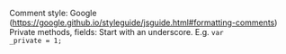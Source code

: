 Comment style: Google (https://google.github.io/styleguide/jsguide.html#formatting-comments)
<br>
Private methods, fields: Start with an underscore. E.g. <code>var _private = 1;</code>
